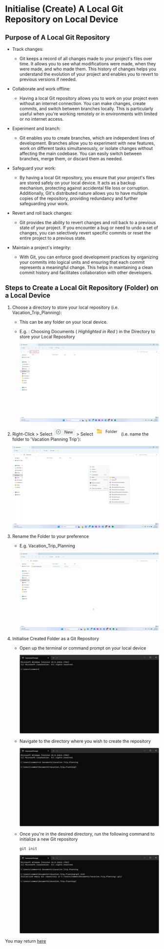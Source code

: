 # Initialise (Create) A Local Git Repository on Local Device

## Purpose of A Local Git Repository
* Track changes: 
    * Git keeps a record of all changes made to your project's files over time. It allows you to see what modifications were made, when they were made, and who made them. This history of changes helps you understand the evolution of your project and enables you to revert to previous versions if needed.

* Collaborate and work offline:
    * Having a local Git repository allows you to work on your project even without an internet connection. You can make changes, create commits, and switch between branches locally. This is particularly useful when you're working remotely or in environments with limited or no internet access.

* Experiment and branch: 
    * Git enables you to create branches, which are independent lines of development. Branches allow you to experiment with new features, work on different tasks simultaneously, or isolate changes without affecting the main codebase. You can easily switch between branches, merge them, or discard them as needed.

* Safeguard your work: 
    * By having a local Git repository, you ensure that your project's files are stored safely on your local device. It acts as a backup mechanism, protecting against accidental file loss or corruption. Additionally, Git's distributed nature allows you to have multiple copies of the repository, providing redundancy and further safeguarding your work.

* Revert and roll back changes: 
    * Git provides the ability to revert changes and roll back to a previous state of your project. If you encounter a bug or need to undo a set of changes, you can selectively revert specific commits or reset the entire project to a previous state.

* Maintain a project's integrity: 
    * With Git, you can enforce good development practices by organizing your commits into logical units and ensuring that each commit represents a meaningful change. This helps in maintaining a clean commit history and facilitates collaboration with other developers.

## Steps to Create a Local Git Repository (Folder) on a Local Device
1. Choose a directory to store your local repository (i.e. Vacation_Trip_Planning):
    * This can be any folder on your local device.
    * E.g. : Choosing Documents ( *Highlighted in Red* ) in the Directory to store your Local Repository

        ![Choosing Directory](../images/directory_location.png)

2. Right-Click > Select ![New Btn](../images/select_New_Btn.png) > Select ![New Folder Btn](../images/select_Folder_Btn.png) (i.e. name the folder to 'Vacation Planning Trip'):

    ![Create New Folder](../images/right_click_new_folder.png)

3. Rename the Folder to your preference
    * E.g. Vacation_Trip_Planning

        ![Rename New Folder](../images/renamed_new_folder.png)

4. Initialise Created Folder as a Git Repository

    * Open up the terminal or command prompt on your local device

        ![Open Cmd Prompt](../images/open_cmd_prompt.png)

    * Navigate to the directory where you wish to create the repository

        ![Directory Navigate](../images/nav_dir_cmd_prompt.png)

    * Once you're in the desired directory, run the following command to initialize a new Git repository
        ```
        git init
        ```

        ![Initialise Git](../images/git_init_cmd_prompt.png)

You may return [here](../../README.md#2-getting-started---initialise-a-repository-for-the-project-create-a-shared-folder-for-collaboration)